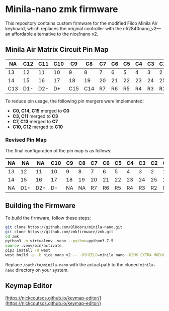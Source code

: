 # Minila-nano zmk firmware

This repository contains custom firmware for the modified Filco Minila Air keyboard, which replaces the original controller with the n52840nano_v2—an affordable alternative to the nice!nano v2.

## Minila Air Matrix Circuit Pin Map

| NA   | C12  | C11  | C10  | C9   | C8   | C7   | C6   | C5   | C4   | C3   | C2   | C1   | C0   |
| ---- | ---- | ---- | ---- | ---- | ---- | ---- | ---- | ---- | ---- | ---- | ---- | ---- | ---- |
| 13   | 12   | 11   | 10   | 9    | 8    | 7    | 6    | 5    | 4    | 3    | 2    | 1    | P3/0 |
| 14   | 15   | 16   | 17   | 18   | 19   | 20   | 21   | 22   | 23   | 24   | 25   | 26   | 27   |
| C13  | D1-  | D2-  | D+   | C15  | C14  | R7   | R6   | R5   | R4   | R3   | R2   | R1   | R0   |

To reduce pin usage, the following pin mergers were implemented:

- **C0, C14, C15** merged to **C0**
- **C3, C11** merged to **C3**
- **C7, C13** merged to **C7**
- **C10, C12** merged to **C10**

### Revised Pin Map

The final configuration of the pin map is as follows:

| NA   | NA   | NA   | C10  | C9   | C8   | C7   | C6   | C5   | C4   | C3   | C2   | C1   | C0   |
| ---- | ---- | ---- | ---- | ---- | ---- | ---- | ---- | ---- | ---- | ---- | ---- | ---- | ---- |
| 13   | 12   | 11   | 10   | 9    | 8    | 7    | 6    | 5    | 4    | 3    | 2    | 1    | P3/0 |
| 14   | 15   | 16   | 17   | 18   | 19   | 20   | 21   | 22   | 23   | 24   | 25   | 26   | 27   |
| NA   | D1+  | D2+  | D-   | NA   | NA   | R7   | R6   | R5   | R4   | R3   | R2   | R1   | R0   |

## Building the Firmware

To build the firmware, follow these steps:

```bash
git clone https://github.com/QlDoors/minila-nano.git
git clone https://github.com/zmkfirmware/zmk.git
cd zmk
python3 -m virtualenv .venv --python=python3.7.5
source .venv/bin/activate
pip3 install -U west
west build -p -b nice_nano_v2 -- -DSHIELD=minila_nano -DZMK_EXTRA_MODULES="/path/to/minila-nano" -DZMK_CONFIG="/path/to/minila-nano/config"
```

Replace `/path/to/minila-nano` with the actual path to the cloned `minila-nano` directory on your system.

## Keymap Editor

[https://nickcoutsos.github.io/keymap-editor/](https://nickcoutsos.github.io/keymap-editor/)
